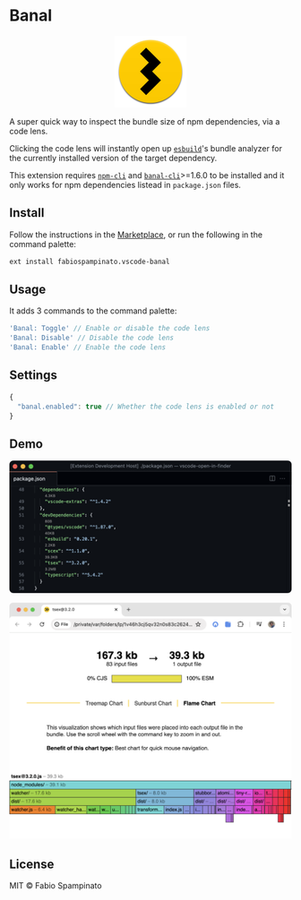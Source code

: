 # Banal

<p align="center">
  <img src="https://raw.githubusercontent.com/fabiospampinato/vscode-banal/master/resources/logo.png" width="128" alt="Logo">
</p>

A super quick way to inspect the bundle size of npm dependencies, via a code lens.

Clicking the code lens will instantly open up [`esbuild`](https://github.com/evanw/esbuild)'s bundle analyzer for the currently installed version of the target dependency.

This extension requires [`npm-cli`](https://github.com/npm/cli) and [`banal-cli`](https://github.com/fabiospampinato/banal)>=1.6.0 to be installed and it only works for npm dependencies listead in `package.json` files.

## Install

Follow the instructions in the [Marketplace](https://marketplace.visualstudio.com/items?itemName=fabiospampinato.vscode-banal), or run the following in the command palette:

```sh
ext install fabiospampinato.vscode-banal
```

## Usage

It adds 3 commands to the command palette:

```js
'Banal: Toggle' // Enable or disable the code lens
'Banal: Disable' // Disable the code lens
'Banal: Enable' // Enable the code lens
```

## Settings

```js
{
  "banal.enabled": true // Whether the code lens is enabled or not
}
```

## Demo

![Demo - Editor](resources/demo-editor.png)

![Demo - Bundle Analyzer](resources/demo-analyzer.png)

## License

MIT © Fabio Spampinato
